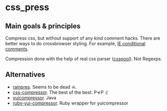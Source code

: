 # css_press

## Main goals & principles

Compress css, but without support of any kind comment hacks. There are better ways to do crossbrowser styling. For example, [IE conditional comments](http://paulirish.com/2008/conditional-stylesheets-vs-css-hacks-answer-neither/).

Compression done with the help of real css parser ([csspool](https://github.com/tenderlove/csspool)). Not Regexps.

## Alternatives

 - [rainpres](https://github.com/sprsquish/rainpress). Seems to be dead ☠.
 - [css-compressor](https://github.com/codenothing/css-compressor). The best of the best. P☣P :(
 - [yuicompressor](https://github.com/yui/yuicompressor). Java
 - [ruby-yui-compressor](https://github.com/sstephenson/ruby-yui-compressor). Ruby wrapper for yuicompressor
